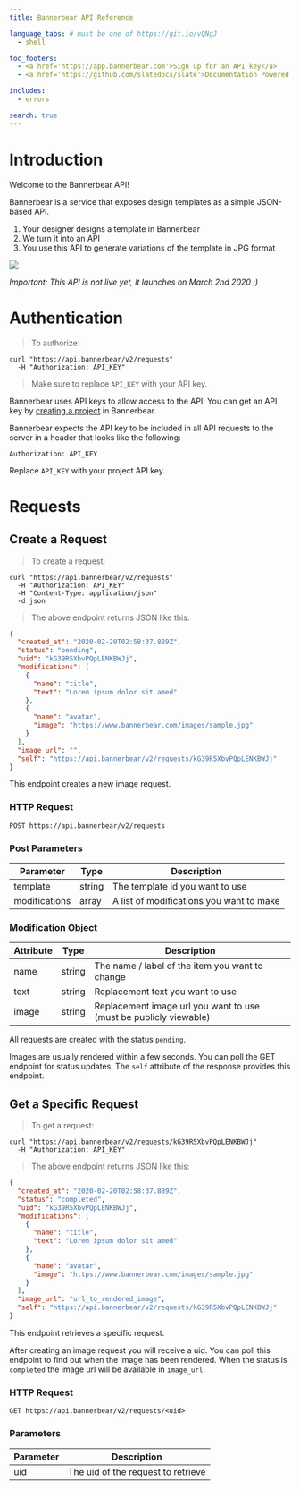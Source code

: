 ```yaml
---
title: Bannerbear API Reference

language_tabs: # must be one of https://git.io/vQNgJ
  - shell

toc_footers:
  - <a href='https://app.bannerbear.com'>Sign up for an API key</a>
  - <a href='https://github.com/slatedocs/slate'>Documentation Powered by Slate</a>

includes:
  - errors

search: true
---
```


# Introduction

Welcome to the Bannerbear API! 

Bannerbear is a service that exposes design templates as a simple JSON-based API. 

1. Your designer designs a template in Bannerbear
2. We turn it into an API
3. You use this API to generate variations of the template in JPG format

![](/images/api_example_2.jpg)

*Important: This API is not live yet, it launches on March 2nd 2020 :)*

# Authentication

> To authorize:

```shell
curl "https://api.bannerbear/v2/requests"
  -H "Authorization: API_KEY"
```

> Make sure to replace `API_KEY` with your API key.

Bannerbear uses API keys to allow access to the API. You can get an API key by [creating a project](https://app.bannerbear.com) in Bannerbear.

Bannerbear expects the API key to be included in all API requests to the server in a header that looks like the following:

`Authorization: API_KEY`

<aside class="success">
Replace <code>API_KEY</code> with your project API key.
</aside>

# Requests

## Create a Request

> To create a request:

```shell
curl "https://api.bannerbear/v2/requests"
  -H "Authorization: API_KEY"
  -H "Content-Type: application/json" 
  -d json
```

> The above endpoint returns JSON like this:

```json
{
  "created_at": "2020-02-20T02:58:37.889Z",
  "status": "pending",
  "uid": "kG39R5XbvPQpLENKBWJj",
  "modifications": [
    {
      "name": "title",
      "text": "Lorem ipsum dolor sit amed"
    },
    {
      "name": "avatar",
      "image": "https://www.bannerbear.com/images/sample.jpg"
    }
  ],
  "image_url": "",
  "self": "https://api.bannerbear/v2/requests/kG39R5XbvPQpLENKBWJj"
}
```

This endpoint creates a new image request.

### HTTP Request

`POST https://api.bannerbear/v2/requests`

### Post Parameters

Parameter | Type | Description
--------- | ------- | -----------
template | string | The template id you want to use
modifications | array | A list of modifications you want to make


### Modification Object

Attribute | Type | Description
--------- | ------- | -----------
name | string | The name / label of the item you want to change
text | string | Replacement text you want to use
image | string | Replacement image url you want to use (must be publicly viewable)

All requests are created with the status `pending`.

Images are usually rendered within a few seconds. You can poll the GET endpoint for status updates. The `self` attribute of the response provides this endpoint.

## Get a Specific Request

> To get a request:

```shell
curl "https://api.bannerbear/v2/requests/kG39R5XbvPQpLENKBWJj"
  -H "Authorization: API_KEY"
```

> The above endpoint returns JSON like this:

```json
{
  "created_at": "2020-02-20T02:58:37.889Z",
  "status": "completed",
  "uid": "kG39R5XbvPQpLENKBWJj",
  "modifications": [
    {
      "name": "title",
      "text": "Lorem ipsum dolor sit amed"
    },
    {
      "name": "avatar",
      "image": "https://www.bannerbear.com/images/sample.jpg"
    }
  ],
  "image_url": "url_to_rendered_image",
  "self": "https://api.bannerbear/v2/requests/kG39R5XbvPQpLENKBWJj"
}
```

This endpoint retrieves a specific request.

After creating an image request you will receive a uid. You can poll this endpoint to find out when the image has been rendered. When the status is `completed` the image url will be available in `image_url`.

### HTTP Request

`GET https://api.bannerbear/v2/requests/<uid>`

### Parameters

Parameter | Description
--------- | -----------
uid | The uid of the request to retrieve
